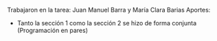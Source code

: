 Trabajaron en la tarea: Juan Manuel Barra y María Clara Barias
Aportes:
- Tanto la sección 1 como la sección 2 se hizo de forma conjunta (Programación en pares)